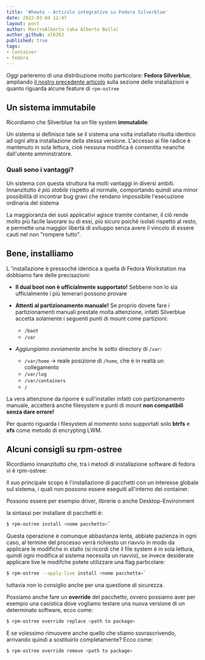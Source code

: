 ```yaml
---
title: '#howto - Articolo integrativo su Fedora Silverblue'
date: 2022-03-04 12:47
layout: post 
author: MastroAlberto (aka Alberto Bella) 
author_github: al6263
published: true
tags:
- Container
- Fedora
---
```


Oggi parleremo di una distribuzione molto particolare: **Fedora Silverblue**, ampliando [il nostro precedente articolo](https://linuxhub.it/articles/howto-breve-introduzione-all-uso-di-silverblue/) sulla sezione delle installazioni e quanto riguarda alcune feature di `rpm-ostree`

## Un sistema immutabile

Ricordiamo che Silverblue ha un file system **immutabile**:

Un sistema si definisce tale se il sistema una volta installato risulta identico ad ogni altra installazione della stessa versione. 
L'accesso ai file radice è mantenuto in sola lettura, cioè nessuna modifica è consentita neanche dall'utente amminstratore.

### Quali sono i vantaggi?

Un sistema con questa struttura ha molti vantaggi in diversi ambiti.  
Innanzitutto *è più stabile* rispetto al normale, comportando quindi una minor possibilità di incontrar bug gravi che rendano impossibile l'esecuzione ordinaria del sistema

La maggioranza dei suoi applicativi agisce tramite container, il ciò rende molto più facile lavorare su di essi, più sicuro poiché isolati rispetto al resto, e permette una maggior libertà di sviluppo senza avere il vincolo di essere cauti nel non "rompere tutto".

## Bene, installiamo

L 'installazione è pressoché identica a quella di Fedora Workstation ma dobbiamo fare delle precisazioni:

- **Il dual boot non è ufficialmente supportato!** Sebbene non lo sia ufficialmente i più temerari possono provare

- **Attenti al partizionamento manuale!** Se proprio  dovete fare i partizionamenti manuali prestate molta attenzione, infatti Silverblue accetta solamente i seguenti punti di mount come partizioni: 
  - `/boot`
  - `/var`

- *Aggiungiamo ovviamente* anche le sotto directory di `/var`:

   - `/var/home`  -> reale posizione di `/home`, che è in realtà un collegamento
   - `/var/log`
   - `/var/containers`
   - `/`

La vera attenzione da riporre è sull'installer infatti con partizionamento manuale, accetterà anche filesystem e punti di mount **non compatibili senza dare errore!**

Per quanto riguarda i filesystem al momento sono supportati solo **btrfs** e **xfs** come metodo di encrypting LWM.

## Alcuni consigli su rpm-ostree

Ricordiamo innanzitutto che, tra i metodi di installazione software di fedora vi è rpm-ostree:

Il suo principale scopo è l'installazione di pacchetti con un interesse globale sul sistema, i quali non possono essere eseguiti all'interno dei container.

Possono essere per esempio driver, librerie o anche Desktop-Environment

la sintassi per installare di pacchetti è: 

```bash
$ rpm-ostree install <nome pacchetto>`
```

Questa operazione è comunque abbastanza lenta, abbiate pazienza in ogni caso, al termine del processo verrà richiesto un riavvio in modo da applicare le modifiche in stallo (si ricordi che il file system è in sola lettura, quindi ogni modifica al sistema necessita un riavvio), se invece desiderate applicare live le modifche potete utilizzare una flag particolare:

```bash
$ rpm-ostree --apply-live install <nome pacchetto>` 
```

tuttavia non lo consiglio anche per una questione di sicurezza.

Possiamo anche fare un **override** del pacchetto, ovvero possiamo aver per esempio una casistica dove vogliamo testare una nuova versione di un determinato software, ecco come:

```bash
$ rpm-ostree override replace <path to package>
```

E se volessimo rimuovere anche quello che stiamo sovrascrivendo, arrivando quindi a sostituirlo completamente? Ecco come:

```bash
$ rpm-ostree override remove <path to package>
```
